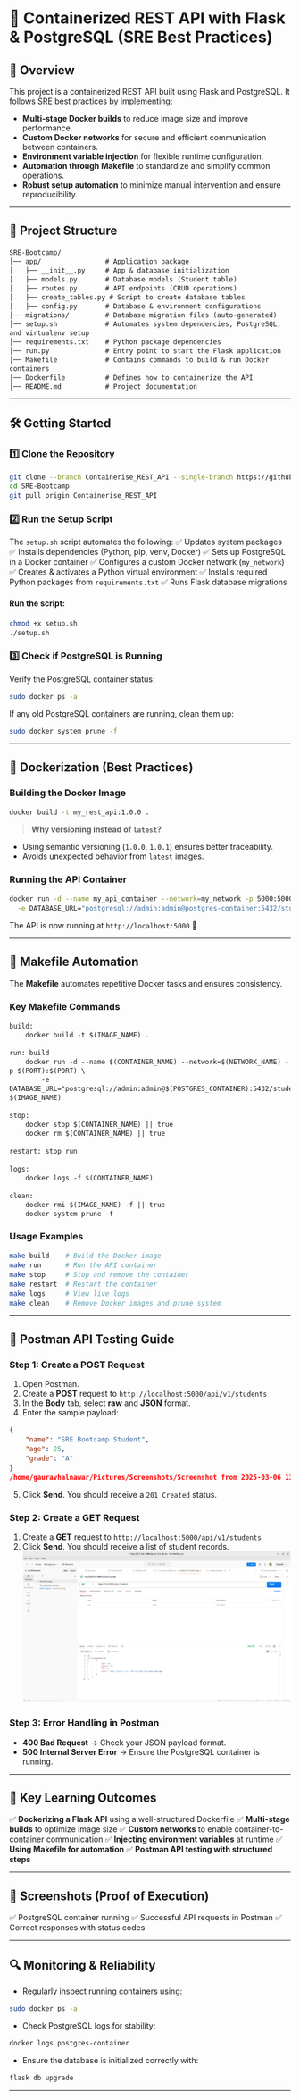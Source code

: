 # 🚀 Containerized REST API with Flask & PostgreSQL (SRE Best Practices)

## 📌 Overview
This project is a containerized REST API built using Flask and PostgreSQL. It follows SRE best practices by implementing:

- **Multi-stage Docker builds** to reduce image size and improve performance.
- **Custom Docker networks** for secure and efficient communication between containers.
- **Environment variable injection** for flexible runtime configuration.
- **Automation through Makefile** to standardize and simplify common operations.
- **Robust setup automation** to minimize manual intervention and ensure reproducibility.

---

## 📂 Project Structure
```
SRE-Bootcamp/
│── app/                # Application package
│   ├── __init__.py     # App & database initialization
│   ├── models.py       # Database models (Student table)
│   ├── routes.py       # API endpoints (CRUD operations)
│   ├── create_tables.py # Script to create database tables
│   ├── config.py       # Database & environment configurations
│── migrations/         # Database migration files (auto-generated)
│── setup.sh            # Automates system dependencies, PostgreSQL, and virtualenv setup
│── requirements.txt    # Python package dependencies
│── run.py              # Entry point to start the Flask application
│── Makefile            # Contains commands to build & run Docker containers
│── Dockerfile          # Defines how to containerize the API
│── README.md           # Project documentation
```

---

## 🛠️ Getting Started

### 1️⃣ Clone the Repository
```bash
git clone --branch Containerise_REST_API --single-branch https://github.com/gauravhalnawar1011/Portfolio-GH.git
cd SRE-Bootcamp
git pull origin Containerise_REST_API
```

### 2️⃣ Run the Setup Script
The `setup.sh` script automates the following:
✅ Updates system packages
✅ Installs dependencies (Python, pip, venv, Docker)
✅ Sets up PostgreSQL in a Docker container
✅ Configures a custom Docker network (`my_network`)
✅ Creates & activates a Python virtual environment
✅ Installs required Python packages from `requirements.txt`
✅ Runs Flask database migrations

#### **Run the script:**
```bash
chmod +x setup.sh
./setup.sh
```

### 3️⃣ Check if PostgreSQL is Running
Verify the PostgreSQL container status:
```bash
sudo docker ps -a
```
If any old PostgreSQL containers are running, clean them up:
```bash
sudo docker system prune -f
```

---

## 🐳 Dockerization (Best Practices)

### **Building the Docker Image**
```bash
docker build -t my_rest_api:1.0.0 .
```
> **Why versioning instead of `latest`?**
- Using semantic versioning (`1.0.0`, `1.0.1`) ensures better traceability.
- Avoids unexpected behavior from `latest` images.

### **Running the API Container**
```bash
docker run -d --name my_api_container --network=my_network -p 5000:5000 \
  -e DATABASE_URL="postgresql://admin:admin@postgres-container:5432/students_db" my_rest_api:1.0.0
```
The API is now running at `http://localhost:5000` 🚀

---

## 📜 Makefile Automation
The **Makefile** automates repetitive Docker tasks and ensures consistency.

### **Key Makefile Commands**
```make
build:
	docker build -t $(IMAGE_NAME) .

run: build
	docker run -d --name $(CONTAINER_NAME) --network=$(NETWORK_NAME) -p $(PORT):$(PORT) \
		-e DATABASE_URL="postgresql://admin:admin@$(POSTGRES_CONTAINER):5432/students_db" $(IMAGE_NAME)

stop:
	docker stop $(CONTAINER_NAME) || true
	docker rm $(CONTAINER_NAME) || true

restart: stop run

logs:
	docker logs -f $(CONTAINER_NAME)

clean:
	docker rmi $(IMAGE_NAME) -f || true
	docker system prune -f
```

### **Usage Examples**
```bash
make build    # Build the Docker image
make run      # Run the API container
make stop     # Stop and remove the container
make restart  # Restart the container
make logs     # View live logs
make clean    # Remove Docker images and prune system
```

---

## 📩 Postman API Testing Guide

### **Step 1:** Create a POST Request
1. Open Postman.
2. Create a **POST** request to `http://localhost:5000/api/v1/students`
3. In the **Body** tab, select **raw** and **JSON** format.
4. Enter the sample payload:
```json
{
    "name": "SRE Bootcamp Student",
    "age": 25,
    "grade": "A"
}
/home/gauravhalnawar/Pictures/Screenshots/Screenshot from 2025-03-06 13-42-59.png
```
5. Click **Send**. You should receive a `201 Created` status.

### **Step 2:** Create a GET Request
1. Create a **GET** request to `http://localhost:5000/api/v1/students`
2. Click **Send**. You should receive a list of student records.
![alt text](<Screenshot from 2025-03-06 13-43-12-1.png>)

### **Step 3:** Error Handling in Postman
- **400 Bad Request** → Check your JSON payload format.
- **500 Internal Server Error** → Ensure the PostgreSQL container is running.

---

## 🎯 Key Learning Outcomes
✅ **Dockerizing a Flask API** using a well-structured Dockerfile
✅ **Multi-stage builds** to optimize image size
✅ **Custom networks** to enable container-to-container communication
✅ **Injecting environment variables** at runtime
✅ **Using Makefile for automation**
✅ **Postman API testing with structured steps**

---

## 📸 Screenshots (Proof of Execution)
✅ PostgreSQL container running
✅ Successful API requests in Postman
✅ Correct responses with status codes

---

## 🔍 Monitoring & Reliability
- Regularly inspect running containers using:
```bash
sudo docker ps -a
```
- Check PostgreSQL logs for stability:
```bash
docker logs postgres-container
```
- Ensure the database is initialized correctly with:
```bash
flask db upgrade
```

---



